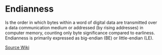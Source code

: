 # Endianness

Is the order in which bytes within a word of
digital data are transmitted over a data
communication medium or addressed (by rising
addresses) in computer memory, counting only byte
significance compared to earliness. Endianness is
primarily expressed as big-endian (BE) or
little-endian (LE). 

[Source Wiki](https://en.wikipedia.org/wiki/Endianness)

